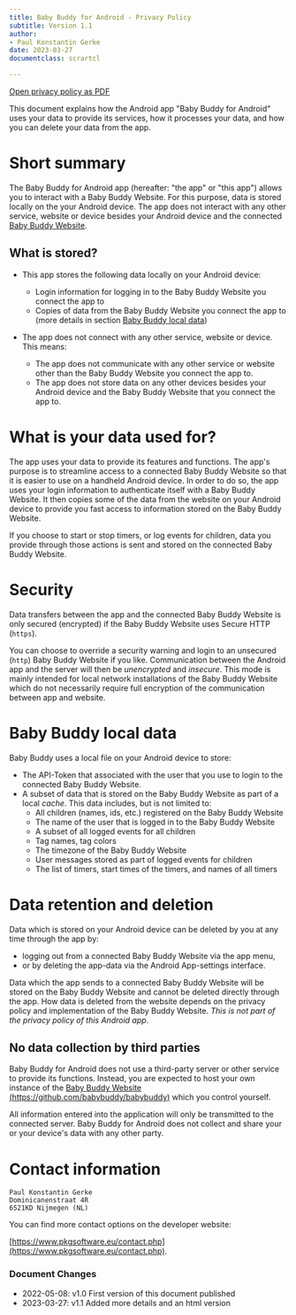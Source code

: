 ```yaml
---
title: Baby Buddy for Android - Privacy Policy
subtitle: Version 1.1
author:
- Paul Konstantin Gerke
date: 2023-03-27
documentclass: scrartcl

---
```


[Open privacy policy as PDF](https://www.pkgsoftware.eu/media/babybuddy-privacy-v1.1.pdf)

This document explains how the Android app "Baby Buddy for Android"
uses your data to provide its services, how it processes your data, and how you 
can delete your data from the app.

# Short summary

The Baby Buddy for Android app (hereafter: "the app" or "this app") allows you to 
interact with a Baby Buddy Website. For this purpose, data is stored locally on the your 
Android device. The app does not interact with any other service, website or 
device besides your Android device and the connected 
[Baby Buddy Website](https://github.com/babybuddy/babybuddy).

## What is stored?

* This app stores the following data locally on your Android device:
	* Login information for logging in to the Baby Buddy Website you connect the app to
	* Copies of data from the Baby Buddy Website you connect the app to (more details in section [Baby Buddy local data](#baby-buddy-local-data))

* The app does not connect with any other service, website or device. This means:
	- The app does not communicate with any other service or website other than the Baby Buddy Website you connect the app to.
	- The app does not store data on any other devices besides your Android device and the Baby Buddy Website that you connect the app to.

# What is your data used for?

The app uses your data to provide its features and functions. The app's purpose is to
streamline access to a connected Baby Buddy Website so that it is easier to use on a handheld
Android device. In order to do so, the app uses your login information to authenticate itself
with a Baby Buddy Website. It then copies some of the data from the website on 
your Android device to provide you fast access to information stored on the
Baby Buddy Website.

If you choose to start or stop timers, or log events for children, data you provide
through those actions is sent and stored on the connected Baby Buddy Website.

# Security

Data transfers between the app and the connected Baby Buddy Website is only secured (encrypted) if the Baby Buddy Website uses Secure HTTP (`https`).

You can choose to override a security warning and login to an unsecured (`http`) Baby Buddy Website if you like. Communication between the Android app and the server will then be _unencrypted_ and _insecure_. This mode is mainly intended for local network installations of the Baby Buddy Website which do not necessarily require full encryption of the communication between app and website.

# Baby Buddy local data

Baby Buddy uses a local file on your Android device to store:

* The API-Token that associated with the user that you use to login to the connected Baby Buddy Website.
* A subset of data that is stored on the Baby Buddy Website as part of a local _cache_. This 
data includes, but is not limited to:
    - All children (names, ids, etc.) registered on the Baby Buddy Website
    - The name of the user that is logged in to the Baby Buddy Website
    - A subset of all logged events for all children
    - Tag names, tag colors
    - The timezone of the Baby Buddy Website
    - User messages stored as part of logged events for children
    - The list of timers, start times of the timers, and names of all timers

# Data retention and deletion

Data which is stored on your Android device can be deleted by you at any time
through the app by:

- logging out from a connected Baby Buddy Website via the app menu,
- or by deleting the app-data via the Android App-settings interface.

Data which the app sends to a connected Baby Buddy Website will be stored on the Baby 
Buddy Website and cannot be deleted directly through the app. How data is deleted from
the website depends on the privacy policy and implementation of the Baby Buddy Website.
*This is not part of the privacy policy of this Android app*.

## No data collection by third parties

Baby Buddy for Android does not use a third-party server or other service 
to provide its functions. Instead, you are expected to host your own instance of 
the [Baby Buddy Website (https://github.com/babybuddy/babybuddy)](https://github.com/babybuddy/babybuddy) 
which you control yourself.

All information entered into the application will only be transmitted to the connected server. Baby Buddy for Android does not collect and share your or your device's data with any other party. 

# Contact information

~~~~~~~
Paul Konstantin Gerke
Dominicanenstraat 4R
6521KD Nijmegen (NL)
~~~~~~~

You can find more contact options on the developer website:

[https://www.pkgsoftware.eu/contact.php](https://www.pkgsoftware.eu/contact.php).

### Document Changes

- 2022-05-08: v1.0 First version of this document published
- 2023-03-27: v1.1 Added more details and an html version